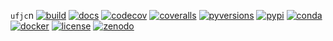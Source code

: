 `ufjc`n
[![build](https://img.shields.io/github/workflow/status/sandialabs/ufjc/main?label=GitHub&logo=github)](https://github.com/sandialabs/ufjc)
[![docs](https://img.shields.io/readthedocs/ufjc?logo=readthedocs&label=Read%20the%20Docs)](https://ufjc.readthedocs.io/en/latest/)
[![codecov](https://img.shields.io/codecov/c/github/sandialabs/ufjc?label=Codecov&logo=codecov)](https://codecov.io/gh/sandialabs/ufjc)
[![coveralls](https://img.shields.io/coveralls/github/sandialabs/ufjc?logo=coveralls&label=Coveralls)](https://coveralls.io/github/sandialabs/ufjc?branch=main)
[![pyversions](https://img.shields.io/pypi/pyversions/ufjc.svg?logo=python&logoColor=FBE072&color=4B8BBE&label=Python)](https://pypi.org/project/ufjc/)
[![pypi](https://img.shields.io/pypi/v/ufjc?logo=pypi&logoColor=FBE072&label=PyPI&color=4B8BBE)](https://pypi.org/project/ufjc/)
[![conda](https://img.shields.io/conda/v/mrbuche/ufjc.svg?logo=anaconda&color=3EB049&label=Anaconda)](https://anaconda.org/mrbuche/ufjc/)
[![docker](https://img.shields.io/docker/v/mrbuche/ufjc?color=0db7ed&label=Docker%20Hub&logo=docker&logoColor=0db7ed)](https://hub.docker.com/r/mrbuche/ufjc)
[![license](https://img.shields.io/github/license/sandialabs/ufjc?label=License)](https://github.com/sandialabs/ufjc/blob/main/LICENSE)
[![zenodo](https://zenodo.org/badge/DOI/10.5281/zenodo.6114263.svg)](https://doi.org/10.5281/zenodo.6114263)
